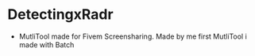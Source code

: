 # DetectingxRadr
- MutliTool made for Fivem Screensharing. Made by me first MutliTool i made with Batch
